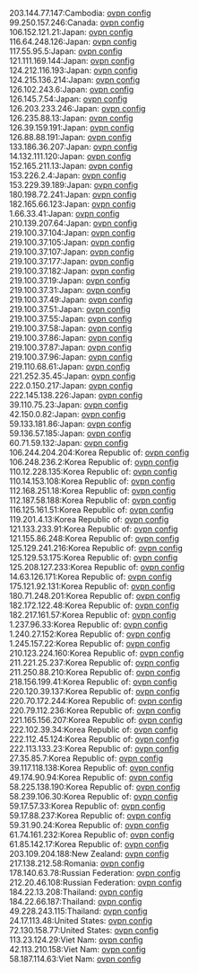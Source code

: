 203.144.77.147:Cambodia: [ovpn config](vpn/203_144_77_147.ovpn)  
99.250.157.246:Canada: [ovpn config](vpn/99_250_157_246.ovpn)  
106.152.121.21:Japan: [ovpn config](vpn/106_152_121_21.ovpn)  
116.64.248.126:Japan: [ovpn config](vpn/116_64_248_126.ovpn)  
117.55.95.5:Japan: [ovpn config](vpn/117_55_95_5.ovpn)  
121.111.169.144:Japan: [ovpn config](vpn/121_111_169_144.ovpn)  
124.212.116.193:Japan: [ovpn config](vpn/124_212_116_193.ovpn)  
124.215.136.214:Japan: [ovpn config](vpn/124_215_136_214.ovpn)  
126.102.243.6:Japan: [ovpn config](vpn/126_102_243_6.ovpn)  
126.145.7.54:Japan: [ovpn config](vpn/126_145_7_54.ovpn)  
126.203.233.246:Japan: [ovpn config](vpn/126_203_233_246.ovpn)  
126.235.88.13:Japan: [ovpn config](vpn/126_235_88_13.ovpn)  
126.39.159.191:Japan: [ovpn config](vpn/126_39_159_191.ovpn)  
126.88.88.191:Japan: [ovpn config](vpn/126_88_88_191.ovpn)  
133.186.36.207:Japan: [ovpn config](vpn/133_186_36_207.ovpn)  
14.132.111.120:Japan: [ovpn config](vpn/14_132_111_120.ovpn)  
152.165.211.13:Japan: [ovpn config](vpn/152_165_211_13.ovpn)  
153.226.2.4:Japan: [ovpn config](vpn/153_226_2_4.ovpn)  
153.229.39.189:Japan: [ovpn config](vpn/153_229_39_189.ovpn)  
180.198.72.241:Japan: [ovpn config](vpn/180_198_72_241.ovpn)  
182.165.66.123:Japan: [ovpn config](vpn/182_165_66_123.ovpn)  
1.66.33.41:Japan: [ovpn config](vpn/1_66_33_41.ovpn)  
210.139.207.64:Japan: [ovpn config](vpn/210_139_207_64.ovpn)  
219.100.37.104:Japan: [ovpn config](vpn/219_100_37_104.ovpn)  
219.100.37.105:Japan: [ovpn config](vpn/219_100_37_105.ovpn)  
219.100.37.107:Japan: [ovpn config](vpn/219_100_37_107.ovpn)  
219.100.37.177:Japan: [ovpn config](vpn/219_100_37_177.ovpn)  
219.100.37.182:Japan: [ovpn config](vpn/219_100_37_182.ovpn)  
219.100.37.19:Japan: [ovpn config](vpn/219_100_37_19.ovpn)  
219.100.37.31:Japan: [ovpn config](vpn/219_100_37_31.ovpn)  
219.100.37.49:Japan: [ovpn config](vpn/219_100_37_49.ovpn)  
219.100.37.51:Japan: [ovpn config](vpn/219_100_37_51.ovpn)  
219.100.37.55:Japan: [ovpn config](vpn/219_100_37_55.ovpn)  
219.100.37.58:Japan: [ovpn config](vpn/219_100_37_58.ovpn)  
219.100.37.86:Japan: [ovpn config](vpn/219_100_37_86.ovpn)  
219.100.37.87:Japan: [ovpn config](vpn/219_100_37_87.ovpn)  
219.100.37.96:Japan: [ovpn config](vpn/219_100_37_96.ovpn)  
219.110.68.61:Japan: [ovpn config](vpn/219_110_68_61.ovpn)  
221.252.35.45:Japan: [ovpn config](vpn/221_252_35_45.ovpn)  
222.0.150.217:Japan: [ovpn config](vpn/222_0_150_217.ovpn)  
222.145.138.226:Japan: [ovpn config](vpn/222_145_138_226.ovpn)  
39.110.75.23:Japan: [ovpn config](vpn/39_110_75_23.ovpn)  
42.150.0.82:Japan: [ovpn config](vpn/42_150_0_82.ovpn)  
59.133.181.86:Japan: [ovpn config](vpn/59_133_181_86.ovpn)  
59.136.57.185:Japan: [ovpn config](vpn/59_136_57_185.ovpn)  
60.71.59.132:Japan: [ovpn config](vpn/60_71_59_132.ovpn)  
106.244.204.204:Korea Republic of: [ovpn config](vpn/106_244_204_204.ovpn)  
106.248.236.2:Korea Republic of: [ovpn config](vpn/106_248_236_2.ovpn)  
110.12.228.135:Korea Republic of: [ovpn config](vpn/110_12_228_135.ovpn)  
110.14.153.108:Korea Republic of: [ovpn config](vpn/110_14_153_108.ovpn)  
112.168.251.18:Korea Republic of: [ovpn config](vpn/112_168_251_18.ovpn)  
112.187.58.188:Korea Republic of: [ovpn config](vpn/112_187_58_188.ovpn)  
116.125.161.51:Korea Republic of: [ovpn config](vpn/116_125_161_51.ovpn)  
119.201.4.13:Korea Republic of: [ovpn config](vpn/119_201_4_13.ovpn)  
121.133.233.91:Korea Republic of: [ovpn config](vpn/121_133_233_91.ovpn)  
121.155.86.248:Korea Republic of: [ovpn config](vpn/121_155_86_248.ovpn)  
125.129.241.216:Korea Republic of: [ovpn config](vpn/125_129_241_216.ovpn)  
125.129.53.175:Korea Republic of: [ovpn config](vpn/125_129_53_175.ovpn)  
125.208.127.233:Korea Republic of: [ovpn config](vpn/125_208_127_233.ovpn)  
14.63.126.171:Korea Republic of: [ovpn config](vpn/14_63_126_171.ovpn)  
175.121.92.131:Korea Republic of: [ovpn config](vpn/175_121_92_131.ovpn)  
180.71.248.201:Korea Republic of: [ovpn config](vpn/180_71_248_201.ovpn)  
182.172.122.48:Korea Republic of: [ovpn config](vpn/182_172_122_48.ovpn)  
182.217.161.57:Korea Republic of: [ovpn config](vpn/182_217_161_57.ovpn)  
1.237.96.33:Korea Republic of: [ovpn config](vpn/1_237_96_33.ovpn)  
1.240.27.152:Korea Republic of: [ovpn config](vpn/1_240_27_152.ovpn)  
1.245.157.22:Korea Republic of: [ovpn config](vpn/1_245_157_22.ovpn)  
210.123.224.160:Korea Republic of: [ovpn config](vpn/210_123_224_160.ovpn)  
211.221.25.237:Korea Republic of: [ovpn config](vpn/211_221_25_237.ovpn)  
211.250.88.210:Korea Republic of: [ovpn config](vpn/211_250_88_210.ovpn)  
218.156.199.41:Korea Republic of: [ovpn config](vpn/218_156_199_41.ovpn)  
220.120.39.137:Korea Republic of: [ovpn config](vpn/220_120_39_137.ovpn)  
220.70.172.244:Korea Republic of: [ovpn config](vpn/220_70_172_244.ovpn)  
220.79.112.236:Korea Republic of: [ovpn config](vpn/220_79_112_236.ovpn)  
221.165.156.207:Korea Republic of: [ovpn config](vpn/221_165_156_207.ovpn)  
222.102.39.34:Korea Republic of: [ovpn config](vpn/222_102_39_34.ovpn)  
222.112.45.124:Korea Republic of: [ovpn config](vpn/222_112_45_124.ovpn)  
222.113.133.23:Korea Republic of: [ovpn config](vpn/222_113_133_23.ovpn)  
27.35.85.7:Korea Republic of: [ovpn config](vpn/27_35_85_7.ovpn)  
39.117.118.138:Korea Republic of: [ovpn config](vpn/39_117_118_138.ovpn)  
49.174.90.94:Korea Republic of: [ovpn config](vpn/49_174_90_94.ovpn)  
58.225.138.190:Korea Republic of: [ovpn config](vpn/58_225_138_190.ovpn)  
58.239.106.30:Korea Republic of: [ovpn config](vpn/58_239_106_30.ovpn)  
59.17.57.33:Korea Republic of: [ovpn config](vpn/59_17_57_33.ovpn)  
59.17.88.237:Korea Republic of: [ovpn config](vpn/59_17_88_237.ovpn)  
59.31.90.24:Korea Republic of: [ovpn config](vpn/59_31_90_24.ovpn)  
61.74.161.232:Korea Republic of: [ovpn config](vpn/61_74_161_232.ovpn)  
61.85.142.17:Korea Republic of: [ovpn config](vpn/61_85_142_17.ovpn)  
203.109.204.188:New Zealand: [ovpn config](vpn/203_109_204_188.ovpn)  
217.138.212.58:Romania: [ovpn config](vpn/217_138_212_58.ovpn)  
178.140.63.78:Russian Federation: [ovpn config](vpn/178_140_63_78.ovpn)  
212.20.46.108:Russian Federation: [ovpn config](vpn/212_20_46_108.ovpn)  
184.22.13.208:Thailand: [ovpn config](vpn/184_22_13_208.ovpn)  
184.22.66.187:Thailand: [ovpn config](vpn/184_22_66_187.ovpn)  
49.228.243.115:Thailand: [ovpn config](vpn/49_228_243_115.ovpn)  
24.17.113.48:United States: [ovpn config](vpn/24_17_113_48.ovpn)  
72.130.158.77:United States: [ovpn config](vpn/72_130_158_77.ovpn)  
113.23.124.29:Viet Nam: [ovpn config](vpn/113_23_124_29.ovpn)  
42.113.210.158:Viet Nam: [ovpn config](vpn/42_113_210_158.ovpn)  
58.187.114.63:Viet Nam: [ovpn config](vpn/58_187_114_63.ovpn)  
